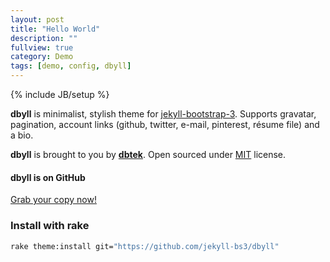 ```yaml
---
layout: post
title: "Hello World"
description: ""
fullview: true
category: Demo
tags: [demo, config, dbyll]
---
```

{% include JB/setup %}

**dbyll** is minimalist, stylish theme for [jekyll-bootstrap-3](https://github.com/dbtek/jekyll-bootstrap-3). Supports gravatar, pagination, account links (github, twitter, e-mail, pinterest, résume file) and a bio.

**dbyll** is brought to you by **[dbtek](http://ismaildemirbilek.com)**. Open sourced under [MIT](http://opensource.org/licenses/MIT) license.

#### dbyll is on GitHub
<a class="btn btn-default" href="https://github.com/jekyll-bs3/dbyll">Grab your copy now!</a>

### Install with rake
```bash
rake theme:install git="https://github.com/jekyll-bs3/dbyll"
```
